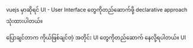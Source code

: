 
vuejs မှာဆိုရင် UI - User Interface တွေကိုတည်ဆောက်ဖို့ declarative approach သုံးထားပါတယ်။

ပြောချင်တာက ကိုယ်ဖြစ်ချင်တဲ့ အတိုင်း UI တွေကိုတည်ဆောက် နေလို့ရပါတယ်။ UI 